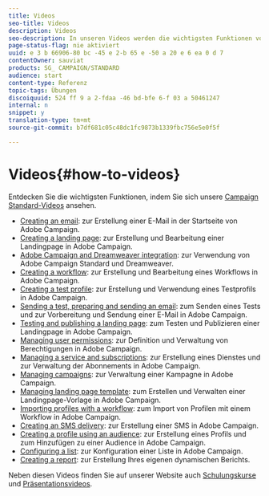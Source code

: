 ```yaml
---
title: Videos
seo-title: Videos
description: Videos
seo-description: In unseren Videos werden die wichtigsten Funktionen von Adobe Campaign vorgestellt.
page-status-flag: nie aktiviert
uuid: e 3 b 66906-80 bc -45 e 2-b 65 e -50 a 20 e 6 ea 0 d 7
contentOwner: sauviat
products: SG_ CAMPAIGN/STANDARD
audience: start
content-type: Referenz
topic-tags: Übungen
discoiquuid: 524 ff 9 a 2-fdaa -46 bd-bfe 6-f 03 a 50461247
internal: n
snippet: y
translation-type: tm+mt
source-git-commit: b7df681c05c48dc1fc9873b1339fbc756e5e0f5f

---
```



# Videos{#how-to-videos}

Entdecken Sie die wichtigsten Funktionen, indem Sie sich unsere [Campaign Standard-Videos](https://helpx.adobe.com/campaign/kt/acs/index/acs-videos.html) ansehen.

* [Creating an email](https://helpx.adobe.com/campaign/kt/acs/using/acs-create-email-from-homepage-feature-video-use.html): zur Erstellung einer E-Mail in der Startseite von Adobe Campaign.
* [Creating a landing page](https://helpx.adobe.com/campaign/kt/acs/using/acs-create-edit-landing-page-feature-video-use.html): zur Erstellung und Bearbeitung einer Landingpage in Adobe Campaign.
* [Adobe Campaign and Dreamweaver integration](https://docs.campaign.adobe.com/doc/standard/en/Videos/ACS_Dreamweaver.mp4): zur Verwendung von Adobe Campaign Standard und Dreamweaver.
* [Creating a workflow](https://helpx.adobe.com/campaign/kt/acs/using/acs-create-workflow-feature-video-use.html): zur Erstellung und Bearbeitung eines Workflows in Adobe Campaign.
* [Creating a test profile](https://helpx.adobe.com/campaign/kt/acs/using/acs-test-profiles-feature-video-use.html): zur Erstellung und Verwendung eines Testprofils in Adobe Campaign.
* [Sending a test, preparing and sending an email](https://helpx.adobe.com/campaign/kt/acs/using/acs-sending-test-preparing-sending-email-feature-video-use.html): zum Senden eines Tests und zur Vorbereitung und Sendung einer E-Mail in Adobe Campaign.
* [Testing and publishing a landing page](https://helpx.adobe.com/campaign/kt/acs/using/acs-create-edit-landing-page-feature-video-use.html): zum Testen und Publizieren einer Landingpage in Adobe Campaign.
* [Managing user permissions](https://helpx.adobe.com/campaign/kt/acs/using/acs-user-access-rights-feature-video-use.html): zur Definition und Verwaltung von Berechtigungen in Adobe Campaign.
* [Managing a service and subscriptions](https://helpx.adobe.com/campaign/kt/acs/using/acs-services-and-subscriptions-feature-video-use.html): zur Erstellung eines Dienstes und zur Verwaltung der Abonnements in Adobe Campaign.
* [Managing campaigns](https://helpx.adobe.com/campaign/kt/acs/using/acs-managing-campaigns-feature-video-use.html): zur Verwaltung einer Kampagne in Adobe Campaign.
* [Managing landing page template](https://docs.campaign.adobe.com/doc/standard/en/Videos/LP_template_configuration.mp4): zum Erstellen und Verwalten einer Landingpage-Vorlage in Adobe Campaign.
* [Importing profiles with a workflow](https://docs.campaign.adobe.com/doc/standard/en/Videos/importing_profiles.mp4): zum Import von Profilen mit einem Workflow in Adobe Campaign.
* [Creating an SMS delivery](https://docs.campaign.adobe.com/doc/standard/en/Videos/creating_sms.mp4): zur Erstellung einer SMS in Adobe Campaign.
* [Creating a profile using an audience](https://docs.campaign.adobe.com/doc/standard/en/Videos/creating_profile_using_audience.mp4): zur Erstellung eines Profils und zum Hinzufügen zu einer Audience in Adobe Campaign.
* [Configuring a list](https://docs.campaign.adobe.com/doc/standard/en/Videos/configuring_list_ACS.mp4): zur Konfiguration einer Liste in Adobe Campaign.
* [Creating a report](https://helpx.adobe.com/campaign/kt/acs/using/acs-creating-a-dynamic-report-feature-video-use.html): zur Erstellung Ihres eigenen dynamischen Berichts.

Neben diesen Videos finden Sie auf unserer Website auch [Schulungskurse](https://training.adobe.com/training/courses.html) und [Präsentationsvideos](http://www.adobe.com/training/video.html).
